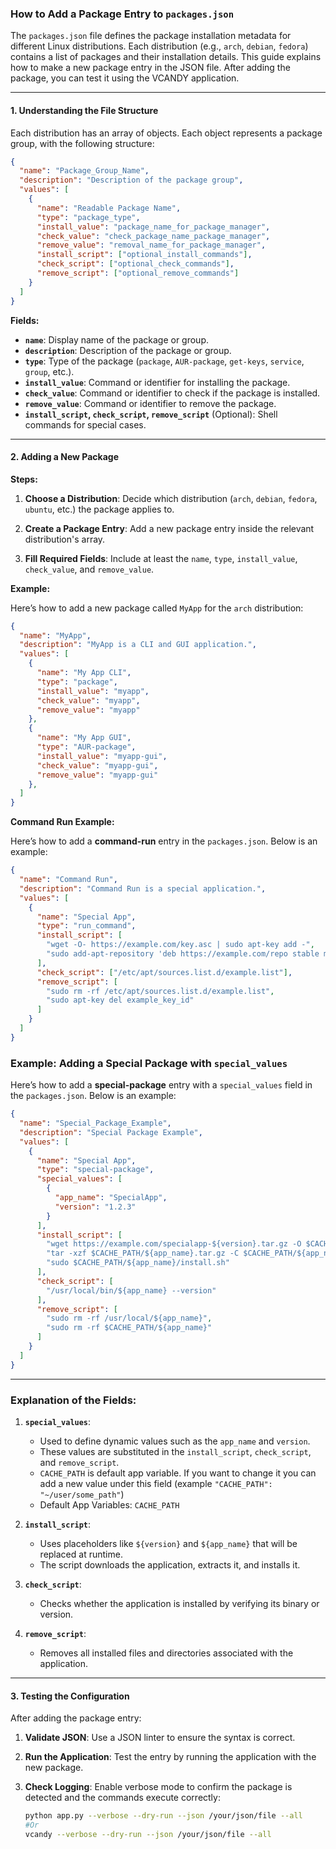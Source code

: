 ### How to Add a Package Entry to `packages.json`

The `packages.json` file defines the package installation metadata for different Linux distributions. Each distribution (e.g., `arch`, `debian`, `fedora`) contains a list of packages and their installation details. This guide explains how to make a new package entry in the JSON file. After adding the package, you can test it using the VCANDY application.

---

#### 1. Understanding the File Structure

Each distribution has an array of objects. Each object represents a package group, with the following structure:

```json
{
  "name": "Package_Group_Name",
  "description": "Description of the package group",
  "values": [
    {
      "name": "Readable Package Name",
      "type": "package_type",
      "install_value": "package_name_for_package_manager",
      "check_value": "check_package_name_package_manager",
      "remove_value": "removal_name_for_package_manager",
      "install_script": ["optional_install_commands"],
      "check_script": ["optional_check_commands"],
      "remove_script": ["optional_remove_commands"]
    }
  ]
}
```

**Fields:**
- **`name`**: Display name of the package or group.
- **`description`**: Description of the package or group.
- **`type`**: Type of the package (`package`, `AUR-package`, `get-keys`, `service`, `group`, etc.).
- **`install_value`**: Command or identifier for installing the package.
- **`check_value`**: Command or identifier to check if the package is installed.
- **`remove_value`**: Command or identifier to remove the package.
- **`install_script`, `check_script`, `remove_script`** (Optional): Shell commands for special cases.

---

#### 2. Adding a New Package

**Steps:**

1. **Choose a Distribution**:
   Decide which distribution (`arch`, `debian`, `fedora`, `ubuntu`, etc.) the package applies to.

2. **Create a Package Entry**:
   Add a new package entry inside the relevant distribution's array.

3. **Fill Required Fields**:
   Include at least the `name`, `type`, `install_value`, `check_value`, and `remove_value`.

**Example:**

Here’s how to add a new package called `MyApp` for the `arch` distribution:

```json
{
  "name": "MyApp",
  "description": "MyApp is a CLI and GUI application.",
  "values": [
    {
      "name": "My App CLI",
      "type": "package",
      "install_value": "myapp",
      "check_value": "myapp",
      "remove_value": "myapp"
    },
    {
      "name": "My App GUI",
      "type": "AUR-package",
      "install_value": "myapp-gui",
      "check_value": "myapp-gui",
      "remove_value": "myapp-gui"
    },
  ]
}
```

**Command Run Example:**

Here’s how to add a **command-run** entry in the `packages.json`. Below is an example:

```json
{
  "name": "Command Run",
  "description": "Command Run is a special application.",
  "values": [
    {
      "name": "Special App",
      "type": "run_command",
      "install_script": [
        "wget -O- https://example.com/key.asc | sudo apt-key add -",
        "sudo add-apt-repository 'deb https://example.com/repo stable main'"
      ],
      "check_script": ["/etc/apt/sources.list.d/example.list"],
      "remove_script": [
        "sudo rm -rf /etc/apt/sources.list.d/example.list",
        "sudo apt-key del example_key_id"
      ]
    }
  ]
}
```

### Example: Adding a Special Package with `special_values`

Here’s how to add a **special-package** entry with a `special_values` field in the `packages.json`. Below is an example:

```json
{
  "name": "Special_Package_Example",
  "description": "Special Package Example",
  "values": [
    {
      "name": "Special App",
      "type": "special-package",
      "special_values": [
        {
          "app_name": "SpecialApp",
          "version": "1.2.3"
        }
      ],
      "install_script": [
        "wget https://example.com/specialapp-${version}.tar.gz -O $CACHE_PATH/${app_name}.tar.gz",
        "tar -xzf $CACHE_PATH/${app_name}.tar.gz -C $CACHE_PATH/${app_name}",
        "sudo $CACHE_PATH/${app_name}/install.sh"
      ],
      "check_script": [
        "/usr/local/bin/${app_name} --version"
      ],
      "remove_script": [
        "sudo rm -rf /usr/local/${app_name}",
        "sudo rm -rf $CACHE_PATH/${app_name}"
      ]
    }
  ]
}
```

---

### Explanation of the Fields:

1. **`special_values`**:
   - Used to define dynamic values such as the `app_name` and `version`.
   - These values are substituted in the `install_script`, `check_script`, and `remove_script`.
   - `CACHE_PATH` is default app variable. If you want to change it you can add a new value under this field (example `"CACHE_PATH": "~/user/some_path"`)
   - Default App Variables: `CACHE_PATH`

2. **`install_script`**:
   - Uses placeholders like `${version}` and `${app_name}` that will be replaced at runtime.
   - The script downloads the application, extracts it, and installs it.

3. **`check_script`**:
   - Checks whether the application is installed by verifying its binary or version.

4. **`remove_script`**:
   - Removes all installed files and directories associated with the application.


---

#### 3. Testing the Configuration

After adding the package entry:
1. **Validate JSON**:
   Use a JSON linter to ensure the syntax is correct.

2. **Run the Application**:
   Test the entry by running the application with the new package.

3. **Check Logging**:
   Enable verbose mode to confirm the package is detected and the commands execute correctly:
   ```bash
   python app.py --verbose --dry-run --json /your/json/file --all
   #Or
   vcandy --verbose --dry-run --json /your/json/file --all
   ```